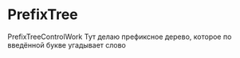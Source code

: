 # PrefixTree
PrefixTreeControlWork
Тут делаю префиксное дерево, которое по введённой букве угадывает слово
